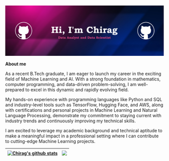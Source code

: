[![Chirag B Has a lot of ideas.](https://github.com/Chirag05B/Chirag05B/blob/main/assets/Chirag%20Header.jpg)](https://www.linkedin.com/in/chirag05b)

**About me**

As a recent B.Tech graduate, I am eager to launch my career in the exciting field of Machine Learning and AI. With a strong foundation in mathematics, computer programming, and data-driven problem-solving, I am well-prepared to excel in this dynamic and rapidly evolving field.

My hands-on experience with programming languages like Python and SQL and industry-level tools such as TensorFlow, Hugging Face, and AWS, along with certifications and personal projects in Machine Learning and Natural Language Processing, demonstrate my commitment to staying current with industry trends and continuously improving my technical skills. 

I am excited to leverage my academic background and technical aptitude to make a meaningful impact in a professional setting where I can contribute to cutting-edge Machine Learning projects.



| <a href="https://github.com/Chirag05B"><img align="center" src="https://github-readme-stats.vercel.app/api?username=chirag05b&show_icons=true&include_all_commits=true&theme=radical&hide_border=true" alt="Chirag's github stats" /></a> | <a href="https://github.com/Chirag05B"><img align="center" src="https://github-readme-stats.vercel.app/api/top-langs/?username=chirag05b&layout=donut&theme=radical&hide_border=true" /></a> |
| ------------- | ------------- |
